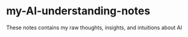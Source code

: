 # my-AI-understanding-notes
These notes contains my raw thoughts, insights, and intuitions about AI
